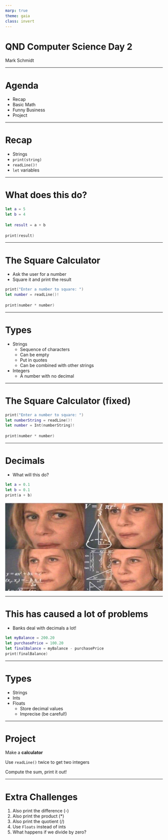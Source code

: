 ```yaml
---
marp: true
theme: gaia
class: invert
---
```


# QND Computer Science Day 2
Mark Schmidt

---

# Agenda

- Recap
- Basic Math
- Funny Business
- Project

---

# Recap

- Strings
- `print(string)`
- `readLine()!`
- `let` variables

---

# What does this do?

```swift
let a = 5
let b = 4

let result = a + b

print(result)
```
---

# The Square Calculator

- Ask the user for a number
- Square it and print the result

```swift
print("Enter a number to square: ")
let number = readLine()!

print(number * number)
```

---

# Types

- Strings
  - Sequence of characters
  - Can be empty
  - Put in quotes
  - Can be combined with other strings
- Integers
  - A number with no decimal

---

# The Square Calculator (fixed)

```swift
print("Enter a number to square: ")
let numberString = readLine()!
let number = Int(numberString)!

print(number * number)
```

---
# Decimals


- What will this do?
```swift
let a = 0.1
let b = 0.1
print(a + b)

```
![bg right w:500](../assets/math.jpeg)
<!-- -->
<!-- Show 0.1 + 0.1 = 0.2, 0.1 + 0.2 => 0.3000000004 -->

---

# This has caused a lot of problems

- Banks deal with decimals a lot!

```swift
let myBalance = 200.20
let purchasePrice = 100.20
let finalBalance = myBalance - purchasePrice
print(finalBalance)
```

---

# Types

- Strings
- Ints
- Floats
  - Store decimal values
  - Imprecise (be careful!)

---

# Project

Make a **calculator**

Use `readLine()` twice to get two integers 

Compute the sum, print it out!

--- 

# Extra Challenges

1. Also print the difference (-)
2. Also print the product (*)
3. Also print the quotient (/)
4. Use `Floats` instead of ints
5. What happens if we divide by zero?